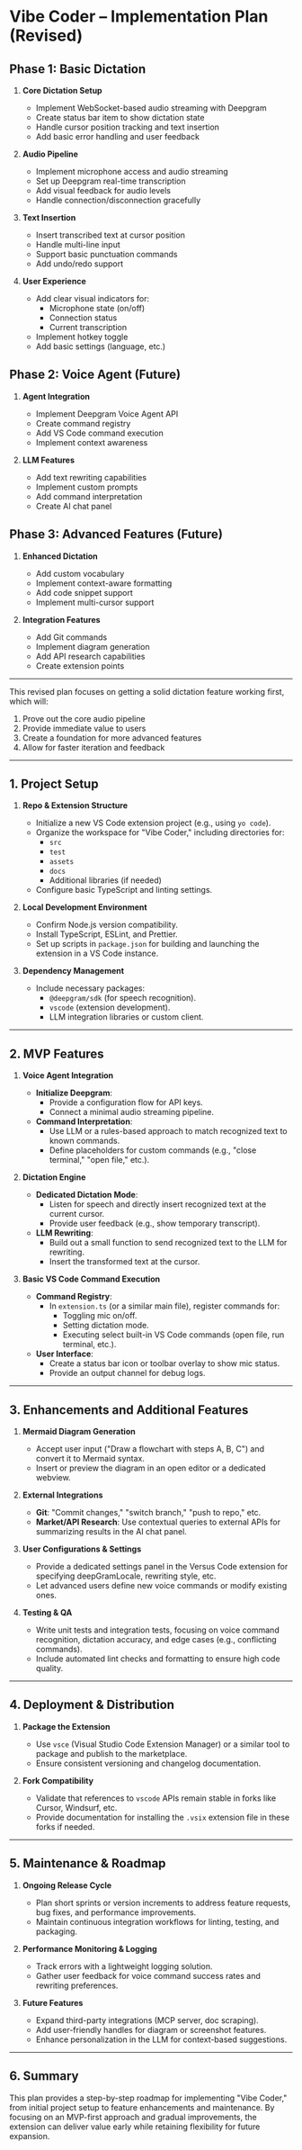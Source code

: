 # Vibe Coder – Implementation Plan (Revised)

## Phase 1: Basic Dictation

1. **Core Dictation Setup**
   - Implement WebSocket-based audio streaming with Deepgram
   - Create status bar item to show dictation state
   - Handle cursor position tracking and text insertion
   - Add basic error handling and user feedback

2. **Audio Pipeline**
   - Implement microphone access and audio streaming
   - Set up Deepgram real-time transcription
   - Add visual feedback for audio levels
   - Handle connection/disconnection gracefully

3. **Text Insertion**
   - Insert transcribed text at cursor position
   - Handle multi-line input
   - Support basic punctuation commands
   - Add undo/redo support

4. **User Experience**
   - Add clear visual indicators for:
     - Microphone state (on/off)
     - Connection status
     - Current transcription
   - Implement hotkey toggle
   - Add basic settings (language, etc.)

## Phase 2: Voice Agent (Future)

1. **Agent Integration**
   - Implement Deepgram Voice Agent API
   - Create command registry
   - Add VS Code command execution
   - Implement context awareness

2. **LLM Features**
   - Add text rewriting capabilities
   - Implement custom prompts
   - Add command interpretation
   - Create AI chat panel

## Phase 3: Advanced Features (Future)

1. **Enhanced Dictation**
   - Add custom vocabulary
   - Implement context-aware formatting
   - Add code snippet support
   - Implement multi-cursor support

2. **Integration Features**
   - Add Git commands
   - Implement diagram generation
   - Add API research capabilities
   - Create extension points

---

This revised plan focuses on getting a solid dictation feature working first, which will:
1. Prove out the core audio pipeline
2. Provide immediate value to users
3. Create a foundation for more advanced features
4. Allow for faster iteration and feedback

---

## 1. Project Setup

1. **Repo & Extension Structure**  
   - Initialize a new VS Code extension project (e.g., using `yo code`).  
   - Organize the workspace for "Vibe Coder," including directories for:
     - `src`  
     - `test`  
     - `assets`  
     - `docs`
     - Additional libraries (if needed)  
   - Configure basic TypeScript and linting settings.

2. **Local Development Environment**  
   - Confirm Node.js version compatibility.  
   - Install TypeScript, ESLint, and Prettier.  
   - Set up scripts in `package.json` for building and launching the extension in a VS Code instance.

3. **Dependency Management**  
   - Include necessary packages:
     - `@deepgram/sdk` (for speech recognition).
     - `vscode` (extension development).
     - LLM integration libraries or custom client.  

---

## 2. MVP Features

1. **Voice Agent Integration**  
   - **Initialize Deepgram**:
     - Provide a configuration flow for API keys.
     - Connect a minimal audio streaming pipeline.
   - **Command Interpretation**:
     - Use LLM or a rules-based approach to match recognized text to known commands.
     - Define placeholders for custom commands (e.g., "close terminal," "open file," etc.).

2. **Dictation Engine**  
   - **Dedicated Dictation Mode**:
     - Listen for speech and directly insert recognized text at the current cursor.
     - Provide user feedback (e.g., show temporary transcript).
   - **LLM Rewriting**:
     - Build out a small function to send recognized text to the LLM for rewriting.
     - Insert the transformed text at the cursor.

3. **Basic VS Code Command Execution**  
   - **Command Registry**:
     - In `extension.ts` (or a similar main file), register commands for:
       - Toggling mic on/off.
       - Setting dictation mode.
       - Executing select built-in VS Code commands (open file, run terminal, etc.).
   - **User Interface**:
     - Create a status bar icon or toolbar overlay to show mic status.
     - Provide an output channel for debug logs.

---

## 3. Enhancements and Additional Features

1. **Mermaid Diagram Generation**  
   - Accept user input ("Draw a flowchart with steps A, B, C") and convert it to Mermaid syntax.
   - Insert or preview the diagram in an open editor or a dedicated webview.

2. **External Integrations**  
   - **Git**: "Commit changes," "switch branch," "push to repo," etc.  
   - **Market/API Research**: Use contextual queries to external APIs for summarizing results in the AI chat panel.

3. **User Configurations & Settings**  
   - Provide a dedicated settings panel in the Versus Code extension for specifying deepGramLocale, rewriting style, etc.
   - Let advanced users define new voice commands or modify existing ones.

4. **Testing & QA**  
   - Write unit tests and integration tests, focusing on voice command recognition, dictation accuracy, and edge cases (e.g., conflicting commands).
   - Include automated lint checks and formatting to ensure high code quality.

---

## 4. Deployment & Distribution

1. **Package the Extension**  
   - Use `vsce` (Visual Studio Code Extension Manager) or a similar tool to package and publish to the marketplace.
   - Ensure consistent versioning and changelog documentation.

2. **Fork Compatibility**  
   - Validate that references to `vscode` APIs remain stable in forks like Cursor, Windsurf, etc.
   - Provide documentation for installing the `.vsix` extension file in these forks if needed.

---

## 5. Maintenance & Roadmap

1. **Ongoing Release Cycle**  
   - Plan short sprints or version increments to address feature requests, bug fixes, and performance improvements.
   - Maintain continuous integration workflows for linting, testing, and packaging.

2. **Performance Monitoring & Logging**  
   - Track errors with a lightweight logging solution.
   - Gather user feedback for voice command success rates and rewriting preferences.

3. **Future Features**  
   - Expand third-party integrations (MCP server, doc scraping).
   - Add user-friendly handles for diagram or screenshot features.
   - Enhance personalization in the LLM for context-based suggestions.

---

## 6. Summary

This plan provides a step-by-step roadmap for implementing "Vibe Coder," from initial project setup to feature enhancements and maintenance. By focusing on an MVP-first approach and gradual improvements, the extension can deliver value early while retaining flexibility for future expansion. 